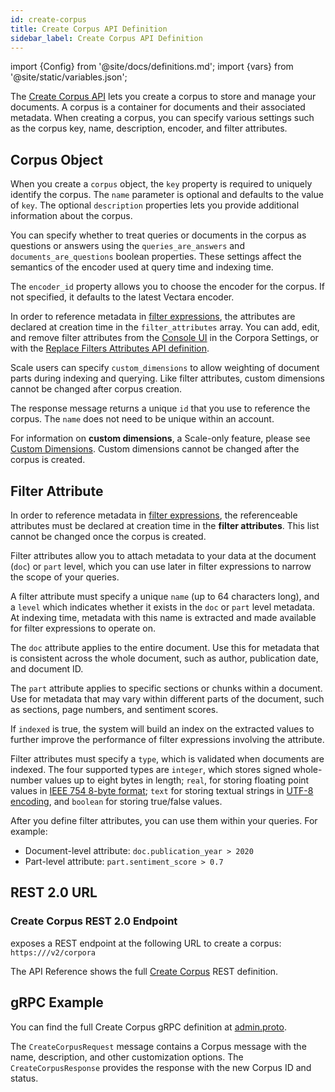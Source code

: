 ```yaml
---
id: create-corpus
title: Create Corpus API Definition
sidebar_label: Create Corpus API Definition
---
```


import {Config} from '@site/docs/definitions.md';
import {vars} from '@site/static/variables.json';

The [Create Corpus API](/docs/rest-api/create-corpus) lets you create a corpus to store and manage your
documents. A corpus is a container for documents and their associated
metadata. When creating a corpus, you can specify various settings such as the
corpus key, name, description, encoder, and filter attributes.

## Corpus Object

When you create a `corpus` object, the `key` property is required to uniquely
identify the corpus. The `name` parameter is optional and defaults to the
value of `key`. The optional `description` properties lets you provide
additional information about the corpus.

You can specify whether to treat queries or documents in the corpus as
questions or answers using the `queries_are_answers` and `documents_are_questions`
boolean properties. These settings affect the semantics of the encoder used at
query time and indexing time.

The `encoder_id` property allows you to choose the encoder for the corpus. If
not specified, it defaults to the latest Vectara encoder.

In order to reference metadata in [filter expressions](/docs/learn/metadata-search-filtering/filter-overview), the attributes
are declared at creation time in the `filter_attributes` array. You can add, 
edit, and remove filter attributes from the [Console UI](/docs/console-ui/creating-a-corpus) in the Corpora Settings, 
or with the [Replace Filters Attributes API definition](/docs/api-reference/admin-apis/corpus/replace-filter-attributes).

Scale users can specify `custom_dimensions` to allow weighting of document parts
during indexing and querying. Like filter attributes, custom dimensions cannot
be changed after corpus creation.

The response message returns a unique `id` that you use to reference the
corpus. The `name` does not need to be unique within an account.

For information on **custom dimensions**, a Scale-only feature, please see
[Custom Dimensions](/docs/learn/semantic-search/add-custom-dimensions).
Custom dimensions cannot be changed after the corpus
is created.

## Filter Attribute

In order to reference metadata in [filter expressions](/docs/learn/metadata-search-filtering/filter-overview), the
referenceable attributes must be declared at creation time in the **filter
attributes**. This list cannot be changed once the corpus is created.

Filter attributes allow you to attach metadata to your data at the document (`doc`) 
or `part` level, which you can use later in filter expressions to narrow the scope 
of your queries.

A filter attribute must specify a unique `name` (up to 64 characters long), and 
a `level` which indicates whether it exists in the `doc` or `part` level 
metadata. At indexing time, metadata with this name is extracted and made 
available for filter expressions to operate on.

The `doc` attribute applies to the entire document. Use this for metadata that 
is consistent across the whole document, such as author, publication date, and 
document ID.

The `part` attribute applies to specific sections or chunks within a document. 
Use for metadata that may vary within different parts of the document, such as 
sections, page numbers, and sentiment scores.

If `indexed` is true, the system will build an index on the extracted values
to further improve the performance of filter expressions involving the
attribute.

Filter attributes must specify a `type`, which is validated when
documents are indexed. The four supported types are `integer`, which stores
signed whole-number values up to eight bytes in length; `real`, for storing
floating point values in [IEEE 754 8-byte format][1]; `text` for storing
textual strings in [UTF-8 encoding][2], and `boolean` for storing true/false
values.

[1]: https://en.wikipedia.org/wiki/Double-precision_floating-point_format
[2]: https://en.wikipedia.org/wiki/UTF-8

After you define filter attributes, you can use them within your queries. For example:

* Document-level attribute: `doc.publication_year > 2020`
* Part-level attribute: `part.sentiment_score > 0.7`

## REST 2.0 URL

### Create Corpus REST 2.0 Endpoint

<Config v="names.product"/> exposes a REST endpoint at the following URL
to create a corpus:
<code>https://<Config v="domains.rest.admin"/>/v2/corpora</code>

The API Reference shows the full [Create Corpus](/docs/rest-api/create-corpus) REST definition.

## gRPC Example

You can find the full Create Corpus gRPC definition at [admin.proto](https://github.com/vectara/protos/blob/main/admin.proto).

The `CreateCorpusRequest` message contains a Corpus message with the name,
description, and other customization options. The `CreateCorpusResponse`
provides the response with the new Corpus ID and status.
